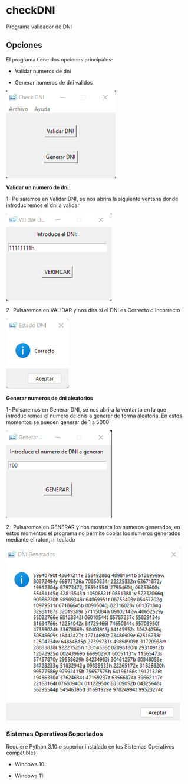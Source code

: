 # checkDNI

Programa validador de DNI

## Opciones

El programa tiene dos opciones principales:

* Validar numeros de dni

* Generar numeros de dni validos

![pantalla_principal](files/screenshots/pantalla_principal.png)


**Validar un numero de dni:**

1- Pulsaremos en Validar DNI, se nos abrira la siguiente ventana donde introduciremos el dni a validar

![pantalla_validar](files/screenshots/validar_dni.png)

2- Pulsaremos en VALIDAR y nos dira si el DNI es Correcto o Incorrecto

![dni_validado](files/screenshots/estado_dni.png)


**Generar numeros de dni aleatorios**

1- Pulsaremos en Generar DNI, se nos abrira la ventanta en la que introduciremos el numero de dnis a generar de forma aleatoria.
En estos momentos se pueden generar de 1 a 5000


![pantalla_generar](files/screenshots/generar_dni.png)

2- Pulsaremos en GENERAR y nos mostrara los numeros generados, en estos momentos el programa no permite copiar 
los numeros generados mediante el raton, ni teclado

![dni_generados](files/screenshots/dnis_generados.png)

### Sistemas Operativos Soportados

Requiere Python 3.10 o superior instalado en los Sistemas Operativos compatibles

- Windows 10

- Windows 11